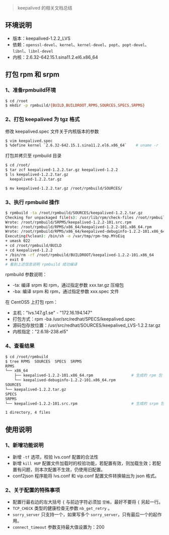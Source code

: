 > keepalived 的相关文档总结

## 环境说明
* 版本：keepalived-1.2.2_LVS
* 依赖：`openssl-devel`、`kernel`、`kernel-devel`、`popt`、`popt-devel`、`libnl`、`libnl-devel`
* 内核：2.6.32-642.15.1.sina11.2.el6.x86_64


## 打包 rpm 和 srpm

### 1、准备rpmbuild环境
```sh
$ cd /root
$ mkdir -p rpmbuild/{BUILD,BUILDROOT,RPMS,SOURCES,SPECS,SRPMS}
```

### 2、打包 keepalived 为 tgz 格式
修改 keepalived.spec 文件关于内核版本的参数
```sh
$ vim keepalived.spec
$ %define kernel `2.6.32-642.15.1.sina11.2.el6.x86_64`    # uname -r
```

打包并拷贝至 rpmbuild 目录
```sh
$ cd /root/
$ tar zcf keepalived-1.2.2.tar.gz keepalived-1.2.2
$ ls keepalived-1.2.2.tar.gz
  keepalived-1.2.2.tar.gz

$ mv keepalived-1.2.2.tar.gz /root/rpmbuild/SOURCES/
```

### 3、执行 rpmbuild 操作
```sh
$ rpmbuild -ta /root/rpmbuild/SOURCES/keepalived-1.2.2.tar.gz
Checking for unpackaged file(s): /usr/lib/rpm/check-files /root/rpmbuild/BUILDROOT/keepalived-1.2.2-101.x86_64
Wrote: /root/rpmbuild/SRPMS/keepalived-1.2.2-101.src.rpm
Wrote: /root/rpmbuild/RPMS/x86_64/keepalived-1.2.2-101.x86_64.rpm
Wrote: /root/rpmbuild/RPMS/x86_64/keepalived-debuginfo-1.2.2-101.x86_64.rpm
Executing(%clean): /bin/sh -e /var/tmp/rpm-tmp.MYoEiq
+ umask 022
+ cd /root/rpmbuild/BUILD
+ cd keepalived-1.2.2
+ /bin/rm -rf /root/rpmbuild/BUILDROOT/keepalived-1.2.2-101.x86_64
+ exit 0
# 看到上述信息说明 rpmbuild 成功编译
```

rpmbuild 参数说明：
* -ta: 编译 srpm 和 rpm，通过指定参数 xxx.tar.gz 压缩包
* -ba: 编译 srpm 和 rpm，通过指定参数 xxx.spec 文件


在 CentOS5 上打包 rpm：
* 主机："lvs.147.g1.se" - "172.16.194.147"
* 打包方式：rpm -ba /usr/src/redhat/SPECS/keepalived.spec
* 源码包存放位置：/usr/src/redhat/SOURCES/keepalived_LVS-1.2.2.tar.gz
* 内核指定："2.6.18-238.el5"

### 4、查看结果
```sh
$ cd /root/rpmbuild
$ tree RPMS  SOURCES  SPECS  SRPMS
RPMS
└── x86_64
    ├── keepalived-1.2.2-101.x86_64.rpm                 # 生成的 rpm 包
    └── keepalived-debuginfo-1.2.2-101.x86_64.rpm
SOURCES
└── keepalived-1.2.2.tar.gz
SPECS
SRPMS
└── keepalived-1.2.2-101.src.rpm                        # 生成的 srpm 包

1 directory, 4 files
```


## 使用说明
### 1、新增功能说明
* 新增 `-tf` 选项，校验 lvs.conf 配置的合法性
* 新增 `kill HUP` 配置文件加载时的校验功能，若配置有效，则加载生效；若配置有问题，则本次配置不生效，仍使用旧配置。
* conf2json 程序能将 lvs.conf 和 vip.conf 配置文件转换输出为 json 格式。


### 2、关于配置的特殊事项
* 配置行最右边的左大括号 `{` 与前边字符必须加 `空格`，最好不要将 `{` 另起一行。
* `TCP_CHECK` 类型的健康检查无参数 `nb_get_retry` 。
* `sorry_server` 只支持一个，如果写多个 `sorry_server`，只有最后一个的起作用。
* `connect_timeout` 参数支持最大值设置为：200



